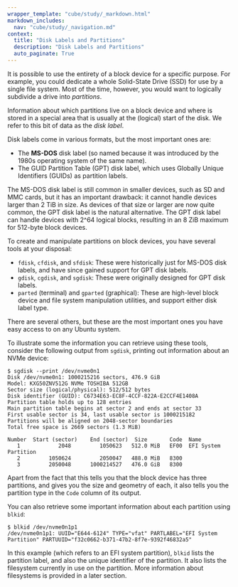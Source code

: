 ```yaml
---
wrapper_template: "cube/study/_markdown.html"
markdown_includes:
  nav: "cube/study/_navigation.md"
context:
  title: "Disk Labels and Partitions"
  description: "Disk Labels and Partitions"
  auto_paginate: True
---
```


It is possible to use the entirety of a block device for a specific
purpose. For example, you could dedicate a whole Solid-State Drive
(SSD) for use by a single file system. Most of the time, however, you
would want to logically subdivide a drive into *partitions*.

Information about which partitions live on a block device and where is stored in
a special area that is usually at the (logical) start of the
disk. We refer to this bit of data as the *disk label*.

Disk labels come in various formats, but the most important ones are:

* The **MS-DOS** disk label (so named because it was introduced by the
  1980s operating system of the same name).
* The GUID Partition Table (GPT) disk label, which uses Globally Unique Identifiers (GUIDs) as partition labels.
  
The MS-DOS disk label is still common in smaller devices, such as SD and MMC cards,
but it has an important drawback: it cannot handle devices larger than 2 TiB in size.
As devices of that size or larger are now quite common, the GPT disk label is the natural alternative.
The GPT disk label can handle devices with 2^64 logical blocks, resulting in an 8 ZiB maximum for 512-byte block devices.

To create and manipulate partitions on block devices, you have several
tools at your disposal:

* `fdisk`, `cfdisk`, and `sfdisk`: These were historically just for
  MS-DOS disk labels, and have since gained support for GPT disk
  labels.
* `gdisk`, `cgdisk`, and `sgdisk`: These were originally designed for
  GPT disk labels.
* `parted` (terminal) and `gparted` (graphical): These are high-level
  block device and file system manipulation utilities, and support
  either disk label type.

There are several others, but these are the most important ones you
have easy access to on any Ubuntu system.

To illustrate some the information you can retrieve using these tools,
consider the following output from `sgdisk`, printing out information
about an NVMe device:

```
$ sgdisk --print /dev/nvme0n1
Disk /dev/nvme0n1: 1000215216 sectors, 476.9 GiB
Model: KXG50ZNV512G NVMe TOSHIBA 512GB         
Sector size (logical/physical): 512/512 bytes
Disk identifier (GUID): C6734E63-EC8F-4CCF-822A-E2CCF4E1408A
Partition table holds up to 128 entries
Main partition table begins at sector 2 and ends at sector 33
First usable sector is 34, last usable sector is 1000215182
Partitions will be aligned on 2048-sector boundaries
Total free space is 2669 sectors (1.3 MiB)

Number  Start (sector)    End (sector)  Size       Code  Name
   1            2048         1050623   512.0 MiB   EF00  EFI System Partition
   2         1050624         2050047   488.0 MiB   8300  
   3         2050048      1000214527   476.0 GiB   8300  
```

Apart from the fact that this tells you that the block device has
three partitions, and gives you the size and geometry of each, it also
tells you the partition type in the `Code` column of its output. 

You can also retrieve some important information about each partition
using `blkid`:

```
$ blkid /dev/nvme0n1p1
/dev/nvme0n1p1: UUID="E644-6124" TYPE="vfat" PARTLABEL="EFI System Partition" PARTUUID="f32c0662-b371-47b2-8f7e-9392f46832a5"
```

In this example (which refers to an EFI system partition),
`blkid` lists the partition label, and also the unique identifier of
the partition. It also lists the filesystem currently in use on the
partition. More information about filesystems is provided in a later section.
